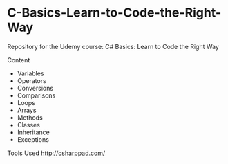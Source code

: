 # C-Basics-Learn-to-Code-the-Right-Way
Repository for the Udemy course: C# Basics: Learn to Code the Right Way

Content
  - Variables
  - Operators
  - Conversions
  - Comparisons
  - Loops
  - Arrays
  - Methods
  - Classes
  - Inheritance
  - Exceptions

Tools Used
  http://csharppad.com/
